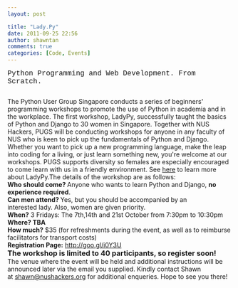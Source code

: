 ```yaml
---
layout: post

title: "Lady.Py"
date: 2011-09-25 22:56
author: shawntan
comments: true
categories: [Code, Events]
---
```

<div>
<div>
<div><span style="font-family: 'courier new', monospace; font-size: medium;">Python Programming and Web Development. From Scratch.</span></div>
<div><span style="font-family: 'courier new', monospace; font-size: x-large;"> </span></div>
<div>The Python User Group Singapore conducts a series of beginners' programming workshops to promote the use of Python in academia and in the workplace. The first workshop, LadyPy, successfully taught the basics of Python and Django to 30 women in Singapore. Together with NUS Hackers, PUGS will be conducting workshops for anyone in any faculty of NUS who is keen to pick up the fundamentals of Python and Django. Whether you want to pick up a new programming language, make the leap into coding for a living, or just learn something new, you're welcome at our workshops. PUGS supports diversity so females are especially encouraged to come learn with us in a friendly environment.
See <a href="http://ladypy.com/" target="_blank">here</a> to learn more about LadyPy.The details of the workshop are as follows:</div>
<strong>Who should come? </strong>Anyone who wants to learn Python and Django, <strong>no experience required</strong>.

</div>
<strong>Can men attend? </strong>Yes, but you should be accompanied by an interested lady. Also, women are given priority.

</div>
<div><strong>When?</strong> 3 Fridays: The 7th,14th and 21st October from 7:30pm to 10:30pm
<strong>Where? TBA</strong></div>
<div><strong>How much?</strong> $35 (for refreshments during the event, as well as to reimburse facilitators for transport costs)
<div>
<div><strong>
Registration Page:</strong> <a href="http://goo.gl/i0Y3U" target="_blank">http://goo.gl/i0Y3U</a></div>
</div>
<div><strong><span style="font-size: medium;">The workshop is limited to 40 participants, so register soon!</span></strong></div>
<div>The venue where the event will be held and additional instructions will be announced later via the email you supplied.
Kindly contact Shawn at <a href="mailto:shawn@nushackers.org" target="_blank">shawn@nushackers.org</a> for additional enqueries. Hope to see you there!</div>
</div>

